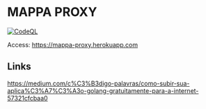 # MAPPA PROXY

[![CodeQL](https://github.com/guionardo/mappa-proxy/actions/workflows/codeql-analysis.yml/badge.svg)](https://github.com/guionardo/mappa-proxy/actions/workflows/codeql-analysis.yml)

Access: https://mappa-proxy.herokuapp.com

## Links

https://medium.com/c%C3%B3digo-palavras/como-subir-sua-aplica%C3%A7%C3%A3o-golang-gratuitamente-para-a-internet-57321cfcbaa0
